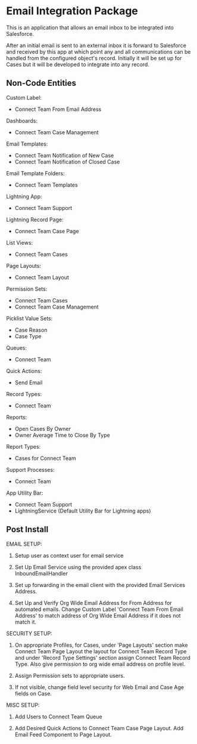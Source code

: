 # Email Integration Package

This is an application that allows an email inbox to be integrated into Salesforce. 

After an initial email is sent to an external inbox it is forward to Salesforce and received by this app at which point any and all communications can be handled from the configured object's record. Initially it will be set up for Cases but it will be developed to integrate into any record.

## Non-Code Entities

Custom Label:
- Connect Team From Email Address

Dashboards:
- Connect Team Case Management

Email Templates:
- Connect Team Notification of New Case
- Connect Team Notification of Closed Case

Email Template Folders:
- Connect Team Templates

Lightning App:
- Connect Team Support

Lightning Record Page:
- Connect Team Case Page

List Views:
- Connect Team Cases

Page Layouts:
- Connect Team Layout

Permission Sets:
- Connect Team Cases
- Connect Team Case Management

Picklist Value Sets:
- Case Reason
- Case Type

Queues:
- Connect Team

Quick Actions:
- Send Email

Record Types:
- Connect Team

Reports:
- Open Cases By Owner
- Owner Average Time to Close By Type

Report Types:
- Cases for Connect Team

Support Processes:
- Connect Team

App Utility Bar:
- Connect Team Support
- LightningService (Default Utility Bar for Lightning apps)

## Post Install

EMAIL SETUP:

1) Setup user as context user for email service

2) Set Up Email Service using the provided apex class InboundEmailHandler

3) Set up forwarding in the email client with the provided Email Services Address.

4) Set Up and Verify Org Wide Email Address for From Address for automated emails. Change Custom Label 'Connect Team From Email Address' to match address of Org Wide Email Address if it does not match it.


SECURITY SETUP:

1) On appropriate Profiles, for Cases, under 'Page Layouts' section make Connect Team Page Layout the layout for Connect Team Record Type and under 'Record Type Settings' section assign Connect Team Record Type. Also give permission to org wide email address on profile level.

2) Assign Permission sets to appropriate users.  

3) If not visible, change field level security for Web Email and Case Age fields on Case.


MISC SETUP:

1) Add Users to Connect Team Queue

2) Add Desired Quick Actions to Connect Team Case Page Layout. Add Email Feed Component to Page Layout.
